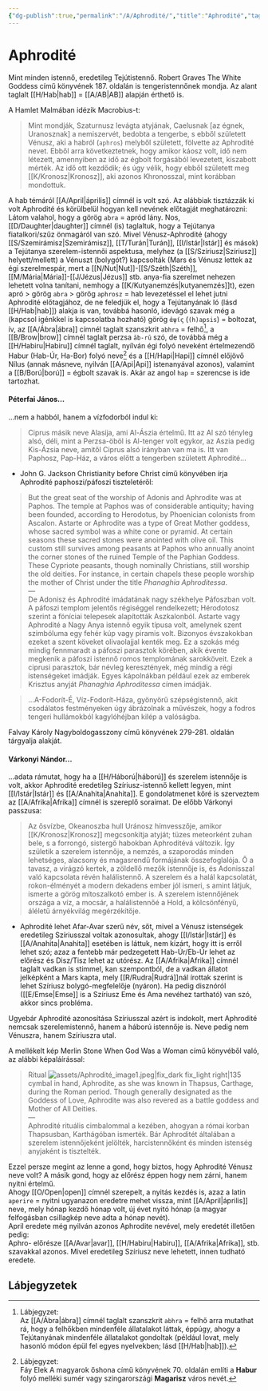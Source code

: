 ```yaml
---
{"dg-publish":true,"permalink":"/A/Aphrodité/","title":"Aphrodité","tags":["Englishtexttranslated"],"created":"2025-07-29T22:30","updated":"2025-09-24T13:52"}
---
```



# Aphrodité

Mint minden istennő, eredetileg Tejútistennő. Robert Graves The White Goddess című könyvének 187. oldalán is tengeristennőnek mondja. Az alant taglalt [[H/Hab\|hab]] = [[A/AB\|AB]] alapján érthető is.  

A Hamlet Malmában idézik Macrobius-t:  
> Mint mondják, Szaturnusz levágta atyjának, Caelusnak \[az égnek, Uranosznak\] a nemiszervét, bedobta a tengerbe, s ebből született Vénusz, aki a habról (`aphros`) melyből született, fölvette az Aphrodité nevet. Ebből arra következtetnek, hogy amikor káosz volt, idő nem létezett, amennyiben az idő az égbolt forgásából levezetett, kiszabott mérték. Az idő ott kezdődik; és úgy vélik, hogy ebből született meg [[K/Kronosz\|Kronosz]], aki azonos Khronosszal, mint korábban mondottuk.  

A hab témáról [[A/April\|április]] címnél is volt szó. Az alábbiak tisztázzák ki volt Aphrodité és körülbelül hogyan kell nevének előtagját meghatározni:  
Látom valahol, hogy a görög `abra` = apród lány. Nos, [[D/Daughter\|daughter]] címnél (is) taglaltuk, hogy a Tejútanya fiatalkori/szűz önmagáról van szó. Mivel Vénusz-Aphrodité (ahogy [[S/Szemirámisz\|Szemirámisz]], [[T/Turán\|Turán]], [[I/Istár\|Istár]] és mások) a Tejútanya szerelem-istennői aspektusa, melyhez (a [[S/Szíriusz\|Szíriusz]] helyett/mellett) a Vénuszt (bolygót?) kapcsolták (Mars és Vénusz lettek az égi szerelmespár, mert a [[N/Nut\|Nut]]-[[S/Széth\|Széth]], [[M/Mária\|Mária]]-[[J/Jézus\|Jézus]] stb. anya-fia szerelmet nehezen lehetett volna tanítani, nemhogy a [[K/Kutyanemzés\|kutyanemzés]]t), ezen apró > görög `abra` > görög `aphrosz` = hab levezetéssel el lehet jutni Aphrodité előtagjához, de ne feledjük el, hogy a Tejútanyának ló (lásd [[H/Hab\|hab]]) alakja is van, továbbá hasonló, idevágó szavak még a (kapcsol igénkkel is kapcsolatba hozható) görög `ἀψίς` (`(h)apsis`) = boltozat, ív, az [[A/Ábra\|ábra]] címnél taglalt szanszkrit `abhra` = felhő[^1], a [[B/Brow\|brow]] címnél taglalt perzsa `āb-rū` szó, de továbbá még a [[H/Habiru\|Habiru]] címnél taglalt, nyílván égi folyó neveként értelmezendő Habur (Hab-Úr, Ha-Bor) folyó neve[^2] és a [[H/Hapi\|Hapi]] címnél előjövő Nílus (annak másneve, nyilván [[A/Api\|Api]] istenanyával azonos), valamint a [[B/Ború\|ború]] = égbolt szavak is. Akár az angol `hap` = szerencse is ide tartozhat.  

#### Péterfai János...  

...nem a habból, hanem a vízfodorból indul ki:  
> Ciprus másik neve Alasija, ami Al-Ászia értelmű. Itt az Al szó tényleg alsó, déli, mint a Perzsa-öböl is Al-tenger volt egykor, az Aszia pedig Kis-Ázsia neve, amitől Ciprus alsó irányban van ma is. Itt van Paphosz, Pap-Ház, a város előtt a tengerben született Aphrodité...  
- John G. Jackson Christianity before Christ című könyvében írja Aphrodité paphoszi/páfoszi tiszteletéről:  
> But the great seat of the worship of Adonis and Aphrodite was at Paphos. The temple at Paphos was of considerable antiquity; having been founded, according to Herodotus, by Phoenician colonists from Ascalon. Astarte or Aphrodite was a type of Great Mother goddess, whose sacred symbol was a white cone or pyramid. At certain seasons these sacred stones were anointed with olive oil. This custom still survives among peasants at Paphos who annually anoint the corner stones of the ruined Temple of the Paphian Goddess. These Cypriote peasants, though nominally Christians, still worship the old deities. For instance, in certain chapels these people worship the mother of Christ under the title *Phanaghia Aphroditessa*.  
> —  
> De Adonisz és Aphrodité imádatának nagy székhelye Páfoszban volt. A páfoszi templom jelentős régiséggel rendelkezett; Hérodotosz szerint a föníciai telepesek alapították Aszkalonból. Astarte vagy Aphrodité a Nagy Anya istennő egyik típusa volt, amelynek szent szimbóluma egy fehér kúp vagy piramis volt. Bizonyos évszakokban ezeket a szent köveket olivaolajjal kenték meg. Ez a szokás még mindig fennmaradt a páfoszi parasztok körében, akik évente megkenik a páfoszi istennő romos templomának sarokköveit. Ezek a ciprusi parasztok, bár névleg keresztények, még mindig a régi istenségeket imádják. Egyes kápolnákban például ezek az emberek Krisztus anyját *Phanaghia Aphroditessa* címen imádják. 

> ...A-Fodorít-É, Víz-Fodorít-Háza, gyönyörű szépségistennő, akit csodálatos festményeken úgy ábrázolnak a művészek, hogy a fodros tengeri hullámokból kagylóhéjban kilép a valóságba.  

Falvay Károly Nagyboldogasszony című könyvének 279-281. oldalán tárgyalja alakját.  

#### Várkonyi Nándor...

...adata rámutat, hogy ha a [[H/Háború\|háború]] és szerelem istennője is volt, akkor Aphrodité eredetileg Szíriusz-istennő kellett legyen, mint [[I/Istár\|Istár]] és [[A/Anahita\|Anahita]]. E gondolatmenet köré is szerveztem az [[A/Afrika\|Afrika]] címnél is szereplő soraimat. De előbb Várkonyi passzusa:  
> Az ősvízbe, Okeanoszba hull Uránosz hímvesszője, amikor [[K/Kronosz\|Kronosz]] megcsonkítja atyját; tüzes meteorként zuhan bele, s a forrongó, sistergő habokban Aphroditévá változik. Így születik a szerelem istennője, a nemzés, a szaporodás minden lehetséges, alacsony és magasrendű formájának összefoglalója. Ő a tavasz, a virágzó kertek, a zöldellő mezők istennője is, és Adonisszal való kapcsolata révén halálistennő. A szerelem és a halál kapcsolatát, rokon-élményét a modern dekadens ember jól ismeri, s amint látjuk, ismerte a görög mítoszalkotó ember is. A szerelem istennőjének országa a víz, a mocsár, a halálistennőé a Hold, a kölcsönfényű, áléletű árnyékvilág megérzékítője.  
- Aphrodité lehet Afar-Avar szerű név, sőt, mivel a Vénusz istenségek eredetileg Szíriusszal voltak azonosultak, ahogy [[I/Istár\|Istár]] és [[A/Anahita\|Anahita]] esetében is láttuk, nem kizárt, hogy itt is erről lehet szó; azaz a fentebb már pedzegetett Hab-Úr/Eb-Úr lehet az előrész és Disz/Tisz lehet az utórész. Az [[A/Afrika\|Afrika]] címnél taglalt vadkan is stimmel, kan szempontból, de a vadkan állatot jelképként a Mars kapta, mely [[R/Rudra\|Rudrá]]nál írottak szerint is lehet Szíriusz bolygó-megfelelője (nyáron). Ha pedig disznóról ([[E/Emse\|Emse]] is a Szíriusz Eme és Ama nevéhez tartható) van szó, akkor sincs probléma.

Ugyebár Aphrodité azonosítása Szíriusszal azért is indokolt, mert Aphrodité nemcsak szerelemistennő, hanem a háború istennője is. Neve pedig nem Vénuszra, hanem Szíriuszra utal.  

A mellékelt kép Merlin Stone When God Was a Woman című könyvéből való, az alábbi képaláírással:  
> Ritual ![assets/Aphrodité_image1.jpeg|fix_dark fix_light right|135](/img/user/A/assets/Aphrodit%C3%A9_image1.jpeg)cymbal in hand, Aphrodite, as she was known in Thapsus, Carthage, during the Roman period. Though generally designated as the Goddess of Love, Aphrodite was also revered as a battle goddess and Mother of All Deities.  
> —  
> Aphrodité rituális cimbalommal a kezében, ahogyan a római korban Thapsusban, Karthágóban ismerték. Bár Aphroditét általában a szerelem istennőjeként jelölték, harcistennőként és minden istenség anyjaként is tisztelték.  

  
Ezzel persze megint az lenne a gond, hogy biztos, hogy Aphrodité Vénusz neve volt? A másik gond, hogy az előrész éppen hogy nem zárni, hanem nyitni értelmű.  
Ahogy [[O/Open\|open]] címnél szerepelt, a nyitás kezdés is, azaz a latin `aperire` = nyitni ugyanazon eredetre mehet vissza, mint [[A/April\|április]] neve, mely hónap kezdő hónap volt, új évet nyitó hónap (a magyar felfogásban csillagkép neve adta a hónap nevét).  
April eredete még nyilván azonos Aphrodite nevével, mely eredetét illetően pedig:  
Aphro- előrésze [[A/Avar\|avar]], [[H/Habiru\|Habiru]], [[A/Afrika\|Afrika]], stb. szavakkal azonos. Mivel eredetileg Szíriusz neve lehetett, innen tudható eredete.  

## Lábjegyzetek

[^1]: Lábjegyzet:  
Az [[A/Ábra\|ábra]] címnél taglalt szanszkrit `abhra` = felhő arra mutathat rá, hogy a felhőkben mindenféle állatalakot láttak, éppúgy, ahogy a Tejútanyának mindenféle állatalakot gondoltak (például lovat, mely hasonló módon épül fel egyes nyelvekben; lásd [[H/Hab\|hab]]).  

[^2]: Lábjegyzet:  
Fáy Elek A magyarok őshona című könyvének 70. oldalán említi a **Habur** folyó melléki sumér vagy szingarországi **Magarisz** város nevét.  